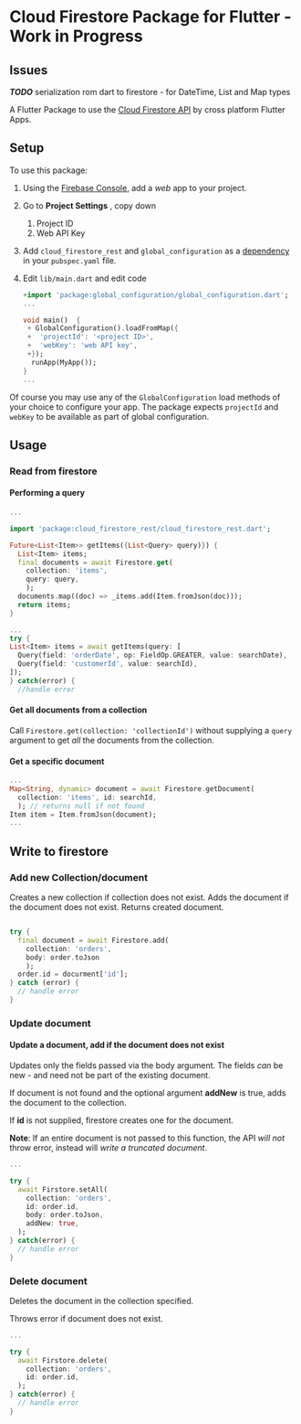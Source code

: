 # Cloud Firestore Package for Flutter - Work in Progress

## Issues

_**TODO**_ serialization 
rom dart to firestore - for DateTime, List and Map types 

A Flutter Package to use the [Cloud Firestore API](https://firebase.google.com/docs/firestore/) by cross platform Flutter Apps.

## Setup

To use this package:

1. Using the [Firebase Console](http://console.firebase.google.com/), add a _web_ app to your project.
2. Go to **Project Settings** , copy down
   1. Project ID
   2. Web API Key
3. Add `cloud_firestore_rest` and `global_configuration` as a [dependency](https://flutter.dev/docs/development/packages-and-plugins/using-packages) in your `pubspec.yaml` file.
4. Edit `lib/main.dart` and edit code

   ```dart
   +import 'package:global_configuration/global_configuration.dart';
   ...

   void main()  {
    + GlobalConfiguration().loadFromMap({
    +  'projectId': '<project ID>',
    +  'webKey': 'web API key',
    +});
     runApp(MyApp());
   }
   ...

   ```

Of course you may use any of the `GlobalConfiguration` load methods of your choice to configure your app. The package expects `projectId` and `webKey` to be available as part of global configuration.

## Usage

### Read from firestore

#### Performing a query

```dart
...

import 'package:cloud_firestore_rest/cloud_firestore_rest.dart';

Future<List<Item>> getItems({List<Query> query)}) {
  List<Item> items;
  final documents = await Firestore.get(
    collection: 'items',
    query: query,
    );
  documents.map((doc) => _items.add(Item.fromJson(doc)));
  return items;
}

...
try {
List<Item> items = await getItems(query: [
  Query(field: 'orderDate', op: FieldOp.GREATER, value: searchDate),
  Query(field: 'customerId', value: searchId),
]);
} catch(error) {
  //handle error

```

#### Get all documents from a collection

Call `Firestore.get(collection: 'collectionId')` without supplying a `query` argument to get _all_ the documents from the collection.

#### Get a specific document

```dart
...
Map<String, dynamic> document = await Firestore.getDocument(
  collection: 'items', id: searchId,
  ); // returns null if not found
Item item = Item.fromJson(document);
...


```

## Write to firestore

### Add new Collection/document

Creates a new collection if collection does not exist. Adds the document if the document does not exist. Returns created document.

```dart

try {
  final document = await Firestore.add(
    collection: 'orders',
    body: order.toJson
    );
  order.id = docurment['id'];
} catch (error) {
  // handle error
}

```

### Update document

#### Update a document, add if the document does not exist

Updates only the fields passed via the body argument. The fields _can_ be new -  and need not be part of the existing document.

If document is not found and the optional argument **addNew** is true, adds the document
to the collection.

If **id** is not supplied, firestore creates one for the document.

**Note**: If an entire document is not passed to this function, the API _will not_ throw error, instead will _write a truncated document_.

```dart
...

try {
  await Firstore.setAll(
    collection: 'orders',
    id: order.id,
    body: order.toJson,
    addNew: true,
  );
} catch(error) {
  // handle error
}

```


### Delete document

Deletes the document in the collection specified.

Throws error if document does not exist.

```dart
...

try {
  await Firstore.delete(
    collection: 'orders',
    id: order.id,
  );
} catch(error) {
  // handle error
}

```

